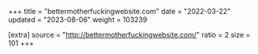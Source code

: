 +++
title = "bettermotherfuckingwebsite.com"
date = "2022-03-22"
updated = "2023-08-06"
weight = 103239

[extra]
source = "http://bettermotherfuckingwebsite.com/"
ratio = 2
size = 101
+++
